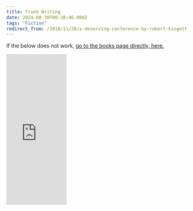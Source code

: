 ```yaml
---
title: Trunk Writing
date: 2024-08-30T00:38:46.000Z
tags: "Fiction"
redirect_from: /2018/11/20/a-deserving-conference-by-robert-kingett
---
```


If the below does not work, [go to the books page directly, here.](https://leanpub.com/trunkwriting)

<iframe loading="lazy" width="160" height="400" src="https://leanpub.com/trunkwriting/embed" frameborder="0" allowtransparency="true"></iframe>
